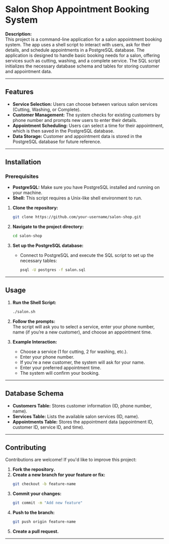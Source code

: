 
# Salon Shop Appointment Booking System

**Description:**  
This project is a command-line application for a salon appointment booking system. The app uses a shell script to interact with users, ask for their details, and schedule appointments in a PostgreSQL database. The application is designed to handle basic booking needs for a salon, offering services such as cutting, washing, and a complete service. The SQL script initializes the necessary database schema and tables for storing customer and appointment data.

---

## Features

- **Service Selection:** Users can choose between various salon services (Cutting, Washing, or Complete).
- **Customer Management:** The system checks for existing customers by phone number and prompts new users to enter their details.
- **Appointment Scheduling:** Users can select a time for their appointment, which is then saved in the PostgreSQL database.
- **Data Storage:** Customer and appointment data is stored in the PostgreSQL database for future reference.

---

## Installation

### Prerequisites

- **PostgreSQL:** Make sure you have PostgreSQL installed and running on your machine.
- **Shell:** This script requires a Unix-like shell environment to run.
  
1. **Clone the repository:**
   ```bash
   git clone https://github.com/your-username/salon-shop.git
   ```

2. **Navigate to the project directory:**
   ```bash
   cd salon-shop
   ```

3. **Set up the PostgreSQL database:**

   - Connect to PostgreSQL and execute the SQL script to set up the necessary tables:
     ```bash
     psql -U postgres -f salon.sql
     ```

---

## Usage

1. **Run the Shell Script:**
   ```bash
   ./salon.sh
   ```

2. **Follow the prompts:**  
   The script will ask you to select a service, enter your phone number, name (if you’re a new customer), and choose an appointment time.

3. **Example Interaction:**
   - Choose a service (1 for cutting, 2 for washing, etc.).
   - Enter your phone number.
   - If you're a new customer, the system will ask for your name.
   - Enter your preferred appointment time.
   - The system will confirm your booking.

---

## Database Schema

- **Customers Table:** Stores customer information (ID, phone number, name).
- **Services Table:** Lists the available salon services (ID, name).
- **Appointments Table:** Stores the appointment data (appointment ID, customer ID, service ID, and time).

---

## Contributing

Contributions are welcome! If you'd like to improve this project:

1. **Fork the repository.**
2. **Create a new branch for your feature or fix:**
   ```bash
   git checkout -b feature-name
   ```
3. **Commit your changes:**
   ```bash
   git commit -m "Add new feature"
   ```
4. **Push to the branch:**
   ```bash
   git push origin feature-name
   ```
5. **Create a pull request.**

---
